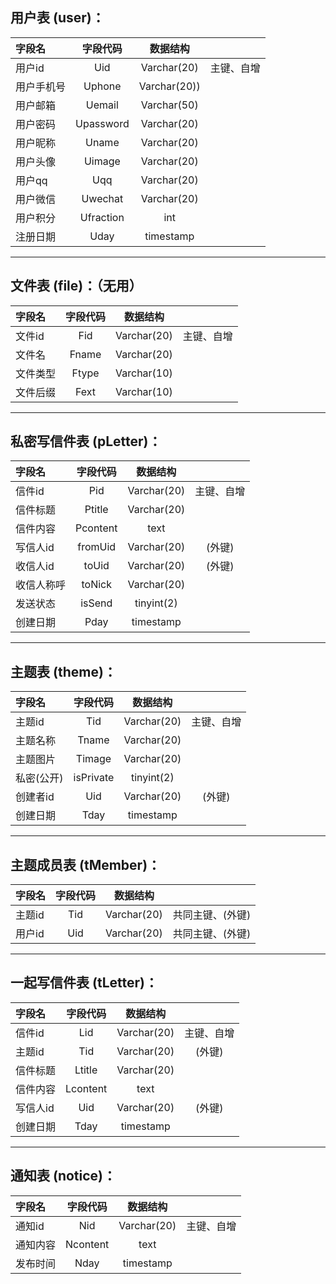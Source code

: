 ## 用户表 (user)：

| 字段名 | 字段代码 |    数据结构   |     |
|  :-   |   :-:   |     :-:     | :-: |
|用户id  |  Uid    | Varchar(20) | 主键、自增 |
|用户手机号| Uphone | Varchar(20)) 
|用户邮箱|  Uemail  | Varchar(50) 
|用户密码| Upassword| Varchar(20)
|用户昵称| Uname    | Varchar(20)
|用户头像| Uimage   | Varchar(20)
|用户qq | Uqq      | Varchar(20)
|用户微信| Uwechat  | Varchar(20)
|用户积分| Ufraction|   int
|注册日期| Uday     | timestamp 

---

## 文件表 (file)：（无用）

| 字段名 | 字段代码 |    数据结构   |     |
|  :-   |   :-:   |     :-:     | :-: |
|文件id  |  Fid    | Varchar(20) | 主键、自增 |
|文件名  | Fname   | Varchar(20)
|文件类型 | Ftype   | Varchar(10)
|文件后缀 | Fext    | Varchar(10)

---

## 私密写信件表 (pLetter)：

| 字段名 | 字段代码 |    数据结构   |     |
|  :-   |   :-:   |     :-:     | :-: |
|信件id  |   Pid   | Varchar(20) | 主键、自增 |
|信件标题|  Ptitle  | Varchar(20)
|信件内容| Pcontent | text
|写信人id| fromUid | Varchar(20) | (外键)
|收信人id|  toUid  | Varchar(20) | (外键)
|收信人称呼| toNick | Varchar(20)
|发送状态|  isSend | tinyint(2)
|创建日期|   Pday  | timestamp

---

## 主题表 (theme)：

| 字段名 | 字段代码 |    数据结构   |     |
|  :-   |   :-:   |     :-:     | :-: |
|主题id  |   Tid   | Varchar(20) | 主键、自增 |
|主题名称|   Tname  | Varchar(20)
|主题图片|  Timage  | Varchar(20)
|私密(公开)|isPrivate| tinyint(2)
|创建者id|   Uid    | Varchar(20) | (外键)
|创建日期|   Tday   | timestamp

---

## 主题成员表 (tMember)：

| 字段名 | 字段代码 |    数据结构   |     |
|  :-   |   :-:   |     :-:     | :-: |
| 主题id |   Tid  |  Varchar(20) | 共同主键、(外键)
| 用户id |   Uid  |  Varchar(20) | 共同主键、(外键)

---

## 一起写信件表 (tLetter)：

| 字段名 | 字段代码 |    数据结构   |     |
|  :-   |   :-:   |     :-:     | :-: |
|信件id |   Lid   | Varchar(20) | 主键、自增
|主题id |   Tid   | Varchar(20) | (外键)
|信件标题|  Ltitle  | Varchar(20)
|信件内容| Lcontent | text
|写信人id|   Uid   | Varchar(20) | (外键)
|创建日期|   Tday   | timestamp

---

## 通知表 (notice)：

| 字段名 | 字段代码 |    数据结构   |     |
|  :-   |   :-:   |     :-:     | :-: |
|通知id  |   Nid   | Varchar(20) | 主键、自增
|通知内容| Ncontent | text
|发布时间|   Nday   | timestamp


